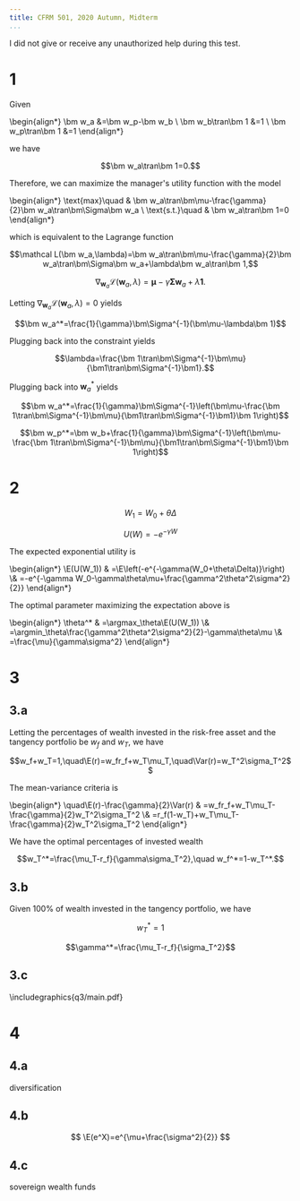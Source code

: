 ```yaml
---
title: CFRM 501, 2020 Autumn, Midterm
...
```


I did not give or receive any unauthorized help during this test.

# 1

Given

\begin{align*}
\bm w_a &=\bm w_p-\bm w_b \\
\bm w_b\tran\bm 1 &=1 \\
\bm w_p\tran\bm 1 &=1
\end{align*}

we have

$$\bm w_a\tran\bm 1=0.$$

Therefore, we can maximize the manager's utility function with the model

\begin{align*}
\text{max}\quad &
\bm w_a\tran\bm\mu-\frac{\gamma}{2}\bm w_a\tran\bm\Sigma\bm w_a \\
\text{s.t.}\quad &
\bm w_a\tran\bm 1=0
\end{align*}

which is equivalent to the Lagrange function

$$\mathcal L(\bm w_a,\lambda)=\bm w_a\tran\bm\mu-\frac{\gamma}{2}\bm w_a\tran\bm\Sigma\bm w_a+\lambda\bm w_a\tran\bm 1,$$

$$\nabla_{\bm w_a}\mathcal L(\bm w_a,\lambda)=\bm\mu-\gamma\bm\Sigma\bm w_a+\lambda\bm 1.$$

Letting $\nabla_{\bm w_a}\mathcal L(\bm w_a,\lambda)=0$ yields

$$\bm w_a^*=\frac{1}{\gamma}\bm\Sigma^{-1}(\bm\mu-\lambda\bm 1)$$

Plugging back into the constraint yields

$$\lambda=\frac{\bm 1\tran\bm\Sigma^{-1}\bm\mu}{\bm1\tran\bm\Sigma^{-1}\bm1}.$$

Plugging back into $\bm w_a^*$ yields

$$\bm w_a^*=\frac{1}{\gamma}\bm\Sigma^{-1}\left(\bm\mu-\frac{\bm 1\tran\bm\Sigma^{-1}\bm\mu}{\bm1\tran\bm\Sigma^{-1}\bm1}\bm 1\right)$$

$$\bm w_p^*=\bm w_b+\frac{1}{\gamma}\bm\Sigma^{-1}\left(\bm\mu-\frac{\bm 1\tran\bm\Sigma^{-1}\bm\mu}{\bm1\tran\bm\Sigma^{-1}\bm1}\bm 1\right)$$

# 2

$$W_1=W_0+\theta\Delta$$

$$U(W)=-e^{-\gamma W}$$

The expected exponential utility is

\begin{align*}
\E(U(W_1)) &
=\E\left(-e^{-\gamma(W_0+\theta\Delta)}\right) \\&
=-e^{-\gamma W_0-\gamma\theta\mu+\frac{\gamma^2\theta^2\sigma^2}{2}}
\end{align*}

The optimal parameter maximizing the expectation above is

\begin{align*}
\theta^* &
=\argmax_\theta\E(U(W_1)) \\&
=\argmin_\theta\frac{\gamma^2\theta^2\sigma^2}{2}-\gamma\theta\mu \\&
=\frac{\mu}{\gamma\sigma^2}
\end{align*}

# 3

## 3.a

Letting the percentages of wealth invested in the risk-free asset and the tangency portfolio be $w_f$ and $w_T$, we have

$$w_f+w_T=1,\quad\E(r)=w_fr_f+w_T\mu_T,\quad\Var(r)=w_T^2\sigma_T^2$$

The mean-variance criteria is

\begin{align*}
\quad\E(r)-\frac{\gamma}{2}\Var(r) &
=w_fr_f+w_T\mu_T-\frac{\gamma}{2}w_T^2\sigma_T^2 \\&
=r_f(1-w_T)+w_T\mu_T-\frac{\gamma}{2}w_T^2\sigma_T^2
\end{align*}

We have the optimal percentages of invested wealth

$$w_T^*=\frac{\mu_T-r_f}{\gamma\sigma_T^2},\quad w_f^*=1-w_T^*.$$

## 3.b

Given 100% of wealth invested in the tangency portfolio, we have

$$w_T^*=1$$

$$\gamma^*=\frac{\mu_T-r_f}{\sigma_T^2}$$

## 3.c

\includegraphics{q3/main.pdf}

# 4

## 4.a

diversification

## 4.b

$$
\E(e^X)=e^{\mu+\frac{\sigma^2}{2}}
$$

## 4.c

sovereign wealth funds
